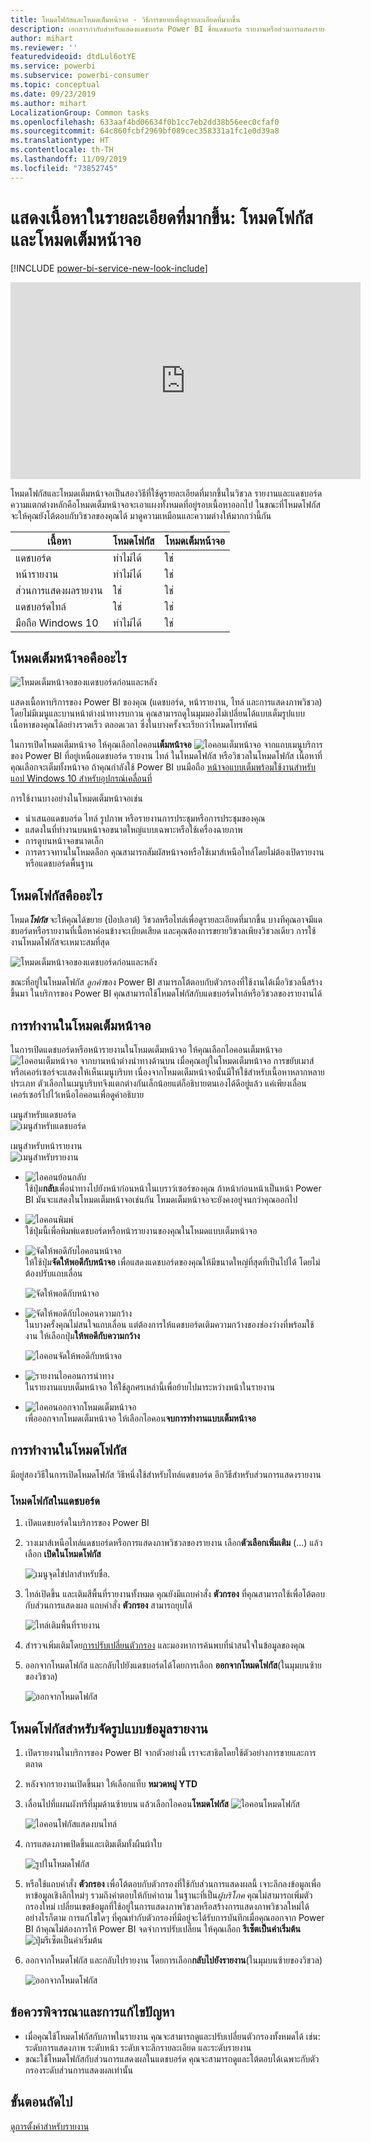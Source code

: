 ```yaml
---
title: โหมดโฟกัสและโหมดเต็มหน้าจอ - วิธีการขยายเพื่อดูรายละเอียดที่มากขึ้น
description: เอกสารกำกับสำหรับแสดงแดชบอร์ด Power BI ชื่อแดชบอร์ด รายงานหรือส่วนการแสดงรายงานในโหมดโฟกัส หรือโหมดเต็มหน้าจอ
author: mihart
ms.reviewer: ''
featuredvideoid: dtdLul6otYE
ms.service: powerbi
ms.subservice: powerbi-consumer
ms.topic: conceptual
ms.date: 09/23/2019
ms.author: mihart
LocalizationGroup: Common tasks
ms.openlocfilehash: 633aaf4bd06634f0b1cc7eb2dd38b56eec0cfaf0
ms.sourcegitcommit: 64c860fcbf2969bf089cec358331a1fc1e0d39a8
ms.translationtype: HT
ms.contentlocale: th-TH
ms.lasthandoff: 11/09/2019
ms.locfileid: "73852745"
---
```

# <a name="display-content-in-more-detail-focus-mode-and-full-screen-mode"></a>แสดงเนื้อหาในรายละเอียดที่มากขึ้น: โหมดโฟกัสและโหมดเต็มหน้าจอ

[!INCLUDE [power-bi-service-new-look-include](../includes/power-bi-service-new-look-include.md)]    

<iframe width="560" height="315" src="https://www.youtube.com/embed/dtdLul6otYE" frameborder="0" allowfullscreen></iframe>

โหมดโฟกัสและโหมดเต็มหน้าจอเป็นสองวิธีที่ใช้ดูรายละเอียดที่มากขึ้นในวิชวล รายงานและแดชบอร์ด  ความแตกต่างหลักคือโหมดเต็มหน้าจอจะเอาแผงทั้งหมดที่อยู่รอบเนื้อหาออกไป ในขณะที่โหมดโฟกัสจะให้คุณยังโต้ตอบกับวิชวลของคุณได้ มาดูความเหมือนและความต่างให้มากกว่านี้กัน  

|เนื้อหา    | โหมดโฟกัส  |โหมดเต็มหน้าจอ  |
|---------|---------|----------------------|
|แดชบอร์ด     |   ทำไม่ได้     | ใช่ |
|หน้ารายงาน   | ทำไม่ได้  | ใช่|
|ส่วนการแสดงผลรายงาน | ใช่    | ใช่ |
|แดชบอร์ดไทล์ | ใช่    | ใช่ |
|มือถือ Windows 10 | ทำไม่ได้ | ใช่ |

## <a name="what-is-full-screen-mode"></a>โหมดเต็มหน้าจอคืออะไร

![โหมดเต็มหน้าจอของแดชบอร์ดก่อนและหลัง](media/end-user-focus/power-bi-dashboards-focus.png)

แสดงเนื้อหาบริการของ Power BI ของคุณ (แดชบอร์ด, หน้ารายงาน, ไทล์ และการแสดงภาพวิชวล) โดยไม่มีเมนูและบานหน้าต่างนำทางรบกวน  คุณสามารถดูในมุมมองไม่เปลี่ยนได้แบบเต็มรูปแบบเนื้อหาของคุณได้อย่างรวดเร็ว ตลอดเวลา ซึ่งในบางครั้งจะเรียกว่าโหมดโทรทัศน์   

ในการเปิดโหมดเต็มหน้าจอ ให้คุณเลือกไอคอน**เต็มหน้าจอ** ![ไอคอนเต็มหน้าจอ](media/end-user-focus/power-bi-full-screen-icon.png) จากแถบเมนูบริการของ Power BI ที่อยู่เหนือแดชบอร์ด รายงาน ไทล์ ในโหมดโฟกัส หรือวิชวลในโหมดโฟกัส  เนื้อหาที่คุณเลือกจะเต็มทั้งหน้าจอ
ถ้าคุณกำลังใช้ Power BI บนมือถือ [หน้าจอแบบเต็มพร้อมใช้งานสำหรับแอป Windows 10 สำหรับอุปกรณ์เคลื่อนที่](./mobile/mobile-windows-10-app-presentation-mode.md) 

การใช้งานบางอย่างในโหมดเต็มหน้าจอเช่น

* นำเสนอแดชบอร์ด ไทล์ รูปภาพ หรือรายงานการประชุมหรือการประชุมของคุณ
* แสดงในที่ทำงานบนหน้าจอขนาดใหญ่แบบเฉพาะหรือใช้เครื่องฉายภาพ
* การดูบนหน้าจอขนาดเล็ก
* การตรวจทานในโหมดล็อก คุณสามารถสัมผัสหน้าจอหรือใช้เมาส์เหนือไทล์โดยไม่ต้องเปิดรายงานหรือแดชบอร์ดพื้นฐาน

## <a name="what-is-focus-mode"></a>โหมดโฟกัสคืออะไร

โหมด***โฟกัส*** จะให้คุณได้ขยาย (ป๊อปเอาต์) วิชวลหรือไทล์เพื่อดูรายละเอียดที่มากขึ้น  บางทีคุณอาจมีแดชบอร์ดหรือรายงานที่เนื้อหาค่อนข้างจะเบียดเสียด และคุณต้องการขยายวิชวลเพียงวิชวลเดียว  การใช้งานโหมดโฟกัสจะเหมาะสมที่สุด  

![โหมดเต็มหน้าจอของแดชบอร์ดก่อนและหลัง](media/end-user-focus/power-bi-compare-dash.png)

ขณะที่อยู่ในโหมดโฟกัส *ลูกค้า*ของ Power BI สามารถโต้ตอบกับตัวกรองที่ใช้งานได้เมื่อวิชวลนี้สร้างขึ้นมา  ในบริการของ Power BI คุณสามารถใช้โหมดโฟกัสกับแดชบอร์ดไทล์หรือวิชวลของรายงานได้

## <a name="working-in-full-screen-mode"></a>การทำงานในโหมดเต็มหน้าจอ

ในการเปิดแดชบอร์ดหรือหน้ารายงานในโหมดเต็มหน้าจอ ให้คุณเลือกไอคอนเต็มหน้าจอ ![ไอคอนเต็มหน้าจอ](media/end-user-focus/power-bi-full-screen-icon.png) จากบานหน้าต่างนำทางด้านบน เมื่อคุณอยู่ในโหมดเต็มหน้าจอ การขยับเมาส์หรือเคอร์เซอร์จะแสดงให้เห็นเมนูบริบท เนื่องจากโหมดเต็มหน้าจอนั้นมีให้ใช้สำหรับเนื้อหาหลากหลายประเภท ตัวเลือกในเมนูบริบทจึงแตกต่างกันเล็กน้อยแต่ก็อธิบายตนเองได้ดีอยู่แล้ว  แค่เพียงเลื่อนเคอร์เซอร์ไปไว้เหนือไอคอนเพื่อดูคำอธิบาย

เมนูสำหรับแดชบอร์ด    
![เมนูสำหรับแดชบอร์ด](media/end-user-focus/power-bi-full-screen-dash.png)    

เมนูสำหรับหน้ารายงาน    
![เมนูสำหรับรายงาน](media/end-user-focus/power-bi-report-full-screen.png)    

  * ![ไอคอนย้อนกลับ](media/end-user-focus/power-bi-back-icon.png)    
  ใช้ปุ่ม**กลับ**เพื่อนำทางไปยังหน้าก่อนหน้าในเบราว์เซอร์ของคุณ ถ้าหน้าก่อนหน้าเป็นหน้า Power BI มันจะแสดงในโหมดเต็มหน้าจอเช่นกัน  โหมดเต็มหน้าจอจะยังคงอยู่จนกว่าคุณออกไป

  * ![ไอคอนพิมพ์](media/end-user-focus/power-bi-print-icon.png)    
  ใช้ปุ่มนี้เพื่อพิมพ์แดชบอร์ดหรือหน้ารายงานของคุณในโหมดแบบเต็มหน้าจอ

  * ![จัดให้พอดีกับไอคอนหน้าจอ](media/end-user-focus/power-bi-fit-to-screen-icon.png)    
    ให้ใช้ปุ่ม**จัดให้พอดีกับหน้าจอ** เพื่อแสดงแดชบอร์ดของคุณให้มีขนาดใหญ่ที่สุดที่เป็นไปได้ โดยไม่ต้องปรับแถบเลื่อน  

    ![จัดให้พอดีกับหน้าจอ](media/end-user-focus/power-bi-fit-screen.png)

  * ![จัดให้พอดีกับไอคอนความกว้าง](media/end-user-focus/power-bi-fit-width.png)       
    ในบางครั้งคุณไม่สนใจแถบเลื่อน แต่ต้องการให้แดชบอร์ดเติมความกว้างของช่องว่างที่พร้อมใช้งาน ให้เลือกปุ่ม**ให้พอดีกับความกว้าง**    

    ![ไอคอนจัดให้พอดีกับหน้าจอ](media/end-user-focus/power-bi-fit-to-width-new.png)

  * ![รายงานไอคอนการนำทาง](media/end-user-focus/power-bi-report-nav2.png)       
    ในรายงานแบบเต็มหน้าจอ ให้ใช้ลูกศรเหล่านี้เพื่อย้ายไปมาระหว่างหน้าในรายงาน    
  * ![ไอคอนออกจากโหมดเต็มหน้าจอ](media/end-user-focus/exit-fullscreen-new.png)     
  เพื่อออกจากโหมดเต็มหน้าจอ ให้เลือกไอคอน**จบการทำงานแบบเต็มหน้าจอ**

      

## <a name="working-in-focus-mode"></a>การทำงานในโหมดโฟกัส

มีอยู่สองวิธีในการเปิดโหมดโฟกัส วิธีหนึ่งใช้สำหรับไทล์แดชบอร์ด อีกวิธีสำหรับส่วนการแสดงรายงาน

### <a name="focus-mode-in-dashboards"></a>โหมดโฟกัสในแดชบอร์ด

1. เปิดแดชบอร์ดในบริการของ Power BI

2. วางเมาส์เหนือไทล์แดชบอร์ดหรือการแสดงภาพวิชวลของรายงาน เลือก**ตัวเลือกเพิ่มเติม** (...) แล้วเลือก **เปิดในโหมดโฟกัส**

    ![เมนูจุดไข่ปลาสำหรับชื่อ](media/end-user-focus/power-bi-dashboard-focus.png).

2. ไทล์เปิดขึ้น และเติมสีพื้นที่รายงานทั้งหมด คุณยังมีแถบคำสั่ง **ตัวกรอง** ที่คุณสามารถใช้เพื่อโต้ตอบกับส่วนการแสดงผล แถบคำสั่ง **ตัวกรอง** สามารถยุบได้

   ![ไทล์เติมพื้นที่รายงาน](media/end-user-focus/power-bi-focus-filter.png)

4. สำรวจเพิ่มเติมโดย[การปรับเปลี่ยนตัวกรอง](end-user-report-filter.md) และมองหาการค้นพบที่น่าสนใจในข้อมูลของคุณ  

5. ออกจากโหมดโฟกัส และกลับไปยังแดชบอร์ดได้โดยการเลือก **ออกจากโหมดโฟกัส**(ในมุมบนซ้ายของวิชวล)

    ![ออกจากโหมดโฟกัส](media/end-user-focus/power-bi-exit.png)    


## <a name="focus-mode-for-report-visuals"></a>โหมดโฟกัสสำหรับจัดรูปแบบข้อมูลรายงาน

1. เปิดรายงานในบริการของ Power BI  จากตัวอย่างนี้ เราจะสาธิตโดยใช้ตัวอย่างการขายและการตลาด

1. หลังจากรายงานเปิดขึ้นมา ให้เลือกแท็บ **หมวดหมู่ YTD**

2. เลื่อนไปที่แผนผังทรีที่มุมด้านซ้ายบน แล้วเลือกไอคอน**โหมดโฟกัส** ![ไอคอนโหมดโฟกัส](media/end-user-focus/pbi_popout.jpg)  

   ![ไอคอนโฟกัสแสดงบนไทล์](media/end-user-focus/power-bi-hover-focus-icon.png)
2. การแสดงภาพเปิดขึ้นและเติมเต็มทั้งผืนผ้าใบ

   ![รูปในโหมดโฟกัส](media/end-user-focus/power-bi-display-focus-new.png)

3. หรือใช้แถบคำสั่ง **ตัวกรอง** เพื่อโต้ตอบกับตัวกรองที่ใช้กับส่วนการแสดงผลนี้ เจาะลึกลงข้อมูลเพื่อหาข้อมูลเชิงลึกใหม่ๆ รวมถึงคำตอบให้กับคำถาม ในฐานะที่เป็น*ผู้บริโภค* คุณไม่สามารถเพิ่มตัวกรองใหม่ เปลี่ยนเขตข้อมูลที่ใช้อยู่ในการแสดงภาพวิชวลหรือสร้างการแสดงภาพวิชวลใหม่ได้  อย่างไรก็ตาม การแก้ไขใดๆ ที่คุณทำกับตัวกรองที่มีอยู่จะได้รับการบันทึกเมื่อคุณออกจาก Power BI ถ้าคุณไม่ต้องการให้ Power BI จดจำการปรับเปลี่ยน ให้คุณเลือก **รีเซ็ตเป็นค่าเริ่มต้น** ![ปุ่มรีเซ็ตเป็นค่าเริ่มต้น](media/end-user-focus/power-bi-resets.png)  


5. ออกจากโหมดโฟกัส และกลับไปรายงาน โดยการเลือก**กลับไปยังรายงาน**(ในมุมบนซ้ายของวิชวล)

    ![ออกจากโหมดโฟกัส](media/end-user-focus/power-bi-back-to-report.png)  

## <a name="considerations-and-troubleshooting"></a>ข้อควรพิจารณาและการแก้ไขปัญหา

* เมื่อคุณใช้โหมดโฟกัสกับภาพในรายงาน คุณจะสามารถดูและปรับเปลี่ยนตัวกรองทั้งหมดได้ เช่น: ระดับการแสดงภาพ ระดับหน้า ระดับเจาะลึกรายละเอียด และระดับรายงาน    
* ขณะใช้โหมดโฟกัสกับส่วนการแสดงผลในแดชบอร์ด คุณจะสามารถดูและโต้ตอบได้เฉพาะกับตัวกรองระดับส่วนการแสดงผลเท่านั้น

## <a name="next-steps"></a>ขั้นตอนถัดไป

[ดูการตั้งค่าสำหรับรายงาน](end-user-report-view.md)